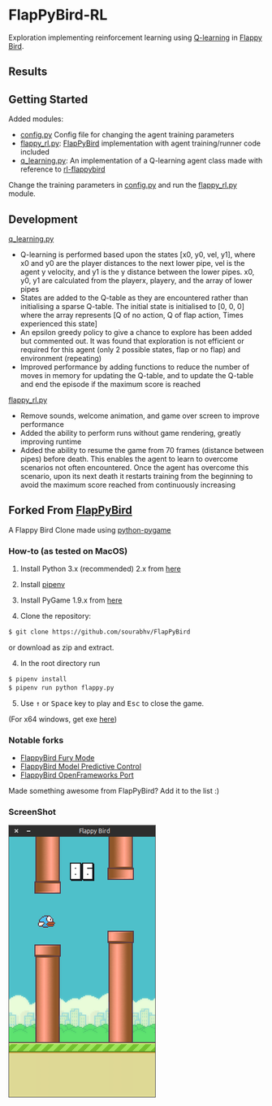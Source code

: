 # FlapPyBird-RL

Exploration implementing reinforcement learning using [Q-learning](https://en.wikipedia.org/wiki/Q-learning) in [Flappy Bird](https://en.wikipedia.org/wiki/Flappy_Bird).

## Results

## Getting Started

Added modules:
- [config.py](config.py) Config file for changing the agent training parameters
- [flappy_rl.py](flappy_rl.py): [FlapPyBird](https://github.com/sourabhv/FlapPyBird) implementation with agent training/runner code included
- [q_learning.py](q_learning.py): An implementation of a Q-learning agent class made with reference to [rl-flappybird](https://github.com/kyokin78/rl-flappybird)

Change the training parameters in [config.py](config.py) and run the [flappy_rl.py](flappy_rl.py) module.

## Development

[q_learning.py](q_learning.py)
- Q-learning is performed based upon the states [x0, y0, vel, y1], where x0 and y0 are the player distances to the next lower pipe, 
vel is the agent y velocity, and y1 is the y distance between the lower pipes. x0, y0, y1 are calculated from the playerx, playery, and the array of lower pipes
- States are added to the Q-table as they are encountered rather than initialising a sparse Q-table.
The initial state is initialised to [0, 0, 0] where the array represents [Q of no action, Q of flap action, Times experienced this state]
- An epsilon greedy policy to give a chance to explore has been added but commented out. It was found that 
exploration is not efficient or required for this agent (only 2 possible states, flap or no flap) and environment (repeating)
- Improved performance by adding functions to reduce the number of moves in memory for updating the Q-table, 
and to update the Q-table and end the episode if the maximum score is reached

[flappy_rl.py](flappy_rl.py)
- Remove sounds, welcome animation, and game over screen to improve performance
- Added the ability to perform runs without game rendering, greatly improving runtime
- Added the ability to resume the game from 70 frames (distance between pipes) before death. 
This enables the agent to learn to overcome scenarios not often encountered. 
Once the agent has overcome this scenario, upon its next death it restarts training from the beginning 
to avoid the maximum score reached from continuously increasing

## Forked From [FlapPyBird](https://github.com/sourabhv/FlapPyBird)

A Flappy Bird Clone made using [python-pygame][pygame]

### How-to (as tested on MacOS)

1. Install Python 3.x (recommended) 2.x from [here](https://www.python.org/download/releases/)

2. Install [pipenv]

2. Install PyGame 1.9.x from [here](http://www.pygame.org/download.shtml)

3. Clone the repository:

```bash
$ git clone https://github.com/sourabhv/FlapPyBird
```

or download as zip and extract.

4. In the root directory run

```bash
$ pipenv install
$ pipenv run python flappy.py
```

5. Use <kbd>&uarr;</kbd> or <kbd>Space</kbd> key to play and <kbd>Esc</kbd> to close the game.

(For x64 windows, get exe [here](http://www.lfd.uci.edu/~gohlke/pythonlibs/#pygame))

### Notable forks

- [FlappyBird Fury Mode](https://github.com/Cc618/FlapPyBird)
- [FlappyBird Model Predictive Control](https://github.com/philzook58/FlapPyBird-MPC)
- [FlappyBird OpenFrameworks Port](https://github.com/TheLogicMaster/ofFlappyBird)

Made something awesome from FlapPyBird? Add it to the list :)

### ScreenShot

![Flappy Bird](screenshot1.png)

[pygame]: http://www.pygame.org
[pipenv]: https://pipenv.readthedocs.io/en/latest/
